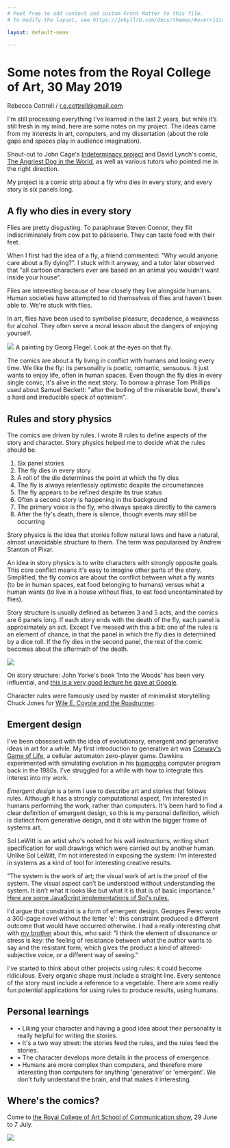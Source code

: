 ```yaml
---
# Feel free to add content and custom Front Matter to this file.
# To modify the layout, see https://jekyllrb.com/docs/themes/#overriding-theme-defaults

layout: default-neue

---
```


# Some notes from the Royal College of Art, 30 May 2019

Rebecca Cottrell / r.e.cottrell@gmail.com

I'm still processing everything I've learned in the last 2 years, but while it’s still fresh in my mind, here are some notes on my project. The ideas came from my interests in art, computers, and my dissertation (about the role gaps and spaces play in audience imagination).

 Shout-out to John Cage's [Indeterminacy project](https://en.wikipedia.org/wiki/Indeterminacy_(music)) and David Lynch's comic, [The Angriest Dog in the World](http://www.lynchnet.com/angrydog/), as well as various tutors who pointed me in the right direction.

 My project is a comic strip about a fly who dies in every story, and every story is six panels long.

## A fly who dies in every story

Flies are pretty disgusting. To paraphrase Steven Connor, they flit indiscriminately from cow pat to pâtisserie. They can taste food with their feet.

When I first had the idea of a fly, a friend commented: "Why would anyone care about a fly dying?". I stuck with it anyway, and a tutor later observed that "all cartoon characters *ever* are based on an animal you wouldn't want inside your house".

Flies are interesting because of how closely they live alongside humans. Human societies have attempted to rid themselves of flies and haven't been able to. We're stuck with flies.

In art, flies have been used to symbolise pleasure, decadence, a weakness for alcohol. They often serve a moral lesson about the dangers of enjoying yourself.

![](assets/images/georg-flegel.jpg)
A painting by Georg Flegel. Look at the eyes on that fly.

The comics are about a fly living in conflict with humans and losing every time. We like the fly: its personality is poetic, romantic, sensuous. It just wants to enjoy life, often in human spaces. Even though the fly dies in every single comic, it's alive in the next story. To borrow a phrase Tom Phillips used about Samuel Beckett: "after the boiling of the miserable bowl, there's a hard and irreducible speck of optimism".


## Rules and story physics

The comics are driven by rules. I wrote 8 rules to define aspects of the story and character. Story physics helped me to decide what the rules should be.

1. Six panel stories
2. The fly dies in every story
3. A roll of the die determines the point at which the fly dies
4. The fly is always relentlessly optimistic despite the circumstances
5. The fly appears to be refined despite its true status
6. Often a second story is happening in the background
7. The primary voice is the fly, who always speaks directly to the camera
8. After the fly's death, there is silence, though events may still be occurring


Story physics is the idea that stories follow natural laws and have a natural, almost unavoidable structure to them. The term was popularised by Andrew Stanton of Pixar.

An idea in story physics is to write characters with strongly opposite goals. This core conflict means it's easy to imagine other parts of the story. Simplified, the fly comics are about the conflict between what a fly wants (to be in human spaces, eat food belonging to humans) versus what a human wants (to live in a house without flies, to eat food uncontaminated by flies).

Story structure is usually defined as between 3 and 5 acts, and the comics are 6 panels long. If each story ends with the death of the fly, each panel is approximately an act. Except I've messed with this a bit: one of the rules is an element of chance, in that the panel in which the fly dies is determined by a dice roll. If the fly dies in the second panel, the rest of the comic becomes about the aftermath of the death.  


![](assets/images/flyvshuman.png)

On story structure: John Yorke's book 'Into the Woods' has been very influential, and [this is a very good lecture he gave at Google](https://www.youtube.com/watch?v=P0UZHUnB5pQ).

Character rules were famously used by master of minimalist storytelling Chuck Jones for [Wile E. Coyote and the Roadrunner](https://www.vox.com/2015/3/5/8157519/chuck-jones-rules-for-roadrunner-coyote).


## Emergent design

I've been obsessed with the idea of evolutionary, emergent and generative ideas in art for a while. My first introduction to generative art was [Conway's Game of Life](https://en.wikipedia.org/wiki/Conway%27s_Game_of_Life), a cellular automaton zero-player game.  Dawkins experimented with simulating evolution in his [biomorphs](https://www.newscientist.com/article/2093366-richard-dawkinss-biomorphs-come-back-to-life/) computer program back in the 1980s. I've struggled for a while with how to integrate this interest into my work.

*Emergent design* is a term I use to describe art and stories that follows rules. Although it has a strongly computational aspect, I'm interested in humans performing the work, rather than computers. It's been hard to find a clear definition of emergent design, so this is my personal definition, which is distinct from generative design, and it sits within the bigger frame of systems art.

Sol LeWitt is an artist who's noted for his wall instructions, writing short specification for wall drawings which were carried out by another human.  Unlike Sol LeWitt, I'm not interested in exposing the system: I'm interested in systems as a kind of tool for interesting creative results.

 "The system is the work of art; the visual work of art is the proof of the system. The visual aspect can’t be understood without understanding the system. It isn’t what it looks like but what it is that is of basic importance."  [Here are some JavaScript implementations of Sol's rules.](http://solvingsol.com/solutions/)


I'd argue that constraint is a form of emergent design. Georges Perec wrote a 300-page novel without the letter 'e': this constraint produced a different outcome that would have occurred otherwise. I had a really interesting chat with [my brother](https://erghargh.com/) about this, who said: "I think the element of dissonance or stress is key: the feeling of resistance between what the author wants to say and the resistant form, which gives the product a kind of altered-subjective voice, or a different way of seeing."

I've started to think about other projects using rules: it could become ridiculous. Every organic shape must include a straight line. Every sentence of the story must include a reference to a vegetable. There are some really fun potential applications for using rules to produce results, using humans.

## Personal learnings

* • Liking your character and having a good idea about their personality is really helpful for writing the stories.
* • It's a two way street: the stories feed the rules, and the rules feed the stories.
* • The character develops more details in the process of emergence.
* • Humans are more complex than computers, and therefore more interesting than computers for anything 'generative' or 'emergent'.  We don't fully understand the brain, and that makes it interesting.

## Where's the comics?

Come to [the Royal College of Art School of Communication show](https://www.rca.ac.uk/news-and-events/events/show-2019/), 29 June to 7 July.

![](assets/images/hotel-frame-2.png)
